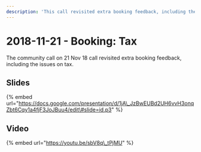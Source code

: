 ```yaml
---
description: 'This call revisited extra booking feedback, including the issues around tax.'
---
```


# 2018-11-21 - Booking: Tax

The community call on 21 Nov 18 call revisited extra booking feedback, including the issues on tax.

## Slides

{% embed url="https://docs.google.com/presentation/d/1jA\_JzBwEUBd2UH6vvH3onqZbt6Cqy1a4fjF3JoJBuu4/edit\#slide=id.p3" %}

## Video

{% embed url="https://youtu.be/sbV8q\_tPjMU" %}



